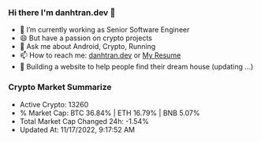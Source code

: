 ### Hi there I'm danhtran.dev 👋

- 🔭 I’m currently working as Senior Software Engineer
- 😄 But have a passion on crypto projects
- 💬 Ask me about Android, Crypto, Running 
- 📫 How to reach me: <a href="https://danhtran.dev" target="_blank">danhtran.dev</a> or <a href="Dan-Resume.pdf" target="_blank">My Resume</a>
- 🌱 Building a website to help people find their dream house (updating ...)

### Crypto Market Summarize
- Active Crypto: 13260
- % Market Cap: BTC 36.84% | ETH 16.79% | BNB 5.07%
- Total Market Cap Changed 24h: -1.54%
- Updated At: 11/17/2022, 9:17:52 AM
